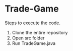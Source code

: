 # Trade-Game
Steps to execute the code.
1. Clone the entire repository
2. Open src folder
3. Run TradeGame.java
